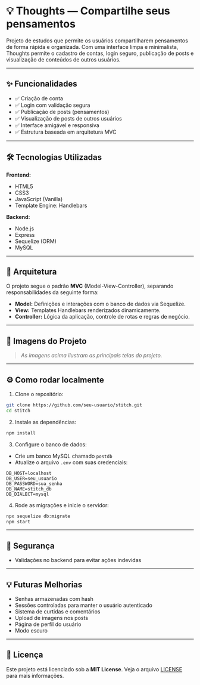 
# 💡 Thoughts — Compartilhe seus pensamentos

Projeto de estudos que permite os usuários compartilharem pensamentos de forma rápida e organizada. Com uma interface limpa e minimalista, Thoughts permite o cadastro de contas, login seguro, publicação de posts e visualização de conteúdos de outros usuários.

---

## ✨ Funcionalidades

- ✅ Criação de conta
- ✅ Login com validação segura
- ✅ Publicação de posts (pensamentos)
- ✅ Visualização de posts de outros usuários
- ✅ Interface amigável e responsiva
- ✅ Estrutura baseada em arquitetura MVC

---

## 🛠️ Tecnologias Utilizadas

**Frontend:**
- HTML5
- CSS3
- JavaScript (Vanilla)
- Template Engine: Handlebars

**Backend:**
- Node.js
- Express
- Sequelize (ORM)
- MySQL

---

## 🧩 Arquitetura

O projeto segue o padrão **MVC** (Model-View-Controller), separando responsabilidades da seguinte forma:

- **Model:** Definições e interações com o banco de dados via Sequelize.
- **View:** Templates Handlebars renderizados dinamicamente.
- **Controller:** Lógica da aplicação, controle de rotas e regras de negócio.

---

## 📸 Imagens do Projeto


> *As imagens acima ilustram as principais telas do projeto.*

---

## ⚙️ Como rodar localmente

1. Clone o repositório:

```bash
git clone https://github.com/seu-usuario/stitch.git
cd stitch
```

2. Instale as dependências:

```bash
npm install
```

3. Configure o banco de dados:

- Crie um banco MySQL chamado `postdb`
- Atualize o arquivo `.env` com suas credenciais:

```
DB_HOST=localhost
DB_USER=seu_usuario
DB_PASSWORD=sua_senha
DB_NAME=stitch_db
DB_DIALECT=mysql
```

4. Rode as migrações e inicie o servidor:

```bash
npx sequelize db:migrate
npm start
```

---

## 🔐 Segurança

- Validações no backend para evitar ações indevidas

---

## 💡 Futuras Melhorias

- Senhas armazenadas com hash
- Sessões controladas para manter o usuário autenticado
- Sistema de curtidas e comentários
- Upload de imagens nos posts
- Página de perfil do usuário
- Modo escuro
---

## 📄 Licença

Este projeto está licenciado sob a **MIT License**. Veja o arquivo [LICENSE](LICENSE) para mais informações.
